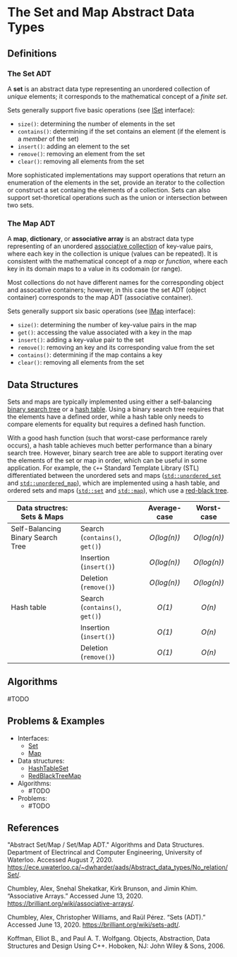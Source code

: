 # The Set and Map Abstract Data Types

## Definitions

### The Set ADT

A **set** is an abstract data type representing an unordered collection of _unique_ elements; it corresponds to the mathematical concept of a _finite set_. 

Sets generally support five basic operations (see [ISet](IMap.h) interface):
* `size()`: determining the number of elements in the set
* `contains()`: determining if the set contains an element (if the element is a _member_ of the set)
* `insert()`: adding an element to the set
* `remove()`: removing an element from the set
* `clear()`: removing all elements from the set

More sophisticated implementations may support operations that return an enumeration of the elements in the set, provide an iterator to the collection or construct a set containg the elements of a collection. Sets can also support set-thoretical operations such as the union or intersection between two sets.

### The Map ADT

A **map**, **dictionary**, or **associative array** is an abstract data type representing of an unordered [associative collection](#REF) of key-value pairs, where each key in the collection is unique (values can be repeated). It is consistent with the mathematical concept of a _map_ or _function_, where each key in its domain maps to a value in its codomain (or range). 

Most collections do not have different names for the corresponding object and assocative containers; however, in this case the set ADT (object container) corresponds to the map ADT (associative container).

Sets generally support six basic operations (see [IMap](IMap.h) interface):
* `size()`: determining the number of key-value pairs in the map
* `get()`: accessing the value associated with a key in the map
* `insert()`: adding a key-value pair to the set
* `remove()`: removing an key and its corresponding value from the set
* `contains()`: determining if the map contains a key
* `clear()`: removing all elements from the set

## Data Structures

Sets and maps are typically implemented using either a self-balancing [binary search tree](#REF) or a [hash table](#REF). Using a binary search tree requires that the elements have a defined order, while a hash table only needs to compare elements for equality but requires a defined hash function. 

With a good hash function (such that worst-case performance rarely occurs), a hash table achieves much better performance than a binary search tree. However, binary search tree are able to support iterating over the elements of the set or map in order, which can be useful in some application. For example, the `C++` Standard Template Library (STL) differentiated between the unordered sets and maps ([`std::unordered_set`](https://en.cppreference.com/w/cpp/container/unordered_set) and [`std::unordered_map`](https://en.cppreference.com/w/cpp/container/unordered_map)), which are implemented using a hash table, and ordered sets and maps ([`std::set`](https://en.cppreference.com/w/cpp/container/set) and [`std::map`](https://en.cppreference.com/w/cpp/container/map)), which use a [red-black tree](#REF).

| Data structres: Sets & Maps       |                                  | Average-case | Worst-case   |
|-----------------------------------|----------------------------------|:------------:|:------------:|
| Self-Balancing Binary Search Tree | Search (`contains()`, `get()`)   | _O(log(n))_  | _O(log(n))_  |
|                                   | Insertion (`insert()`)           | _O(log(n))_  | _O(log(n))_  |
|                                   | Deletion (`remove()`)            | _O(log(n))_  | _O(log(n))_  |
| Hash table                        | Search (`contains()`, `get()`)   | _O(1)_       | _O(n)_       |
|                                   | Insertion (`insert()`)           | _O(1)_       | _O(n)_       |
|                                   | Deletion (`remove()`)            | _O(1)_       | _O(n)_       |

## Algorithms

#TODO

## Problems & Examples

* Interfaces:
    * [Set](ISet.h)
    * [Map](IMap.h)
* Data structures:
    * [HashTableSet](#REF)
    * [RedBlackTreeMap](#REF)
* Algorithms:
    * #TODO
* Problems:
    * #TODO

## References

"Abstract Set/Map / Set/Map ADT." Algorithms and Data Structures. Department of Electrincal and Computer Engineering, University of Waterloo. Accessed August 7, 2020. https://ece.uwaterloo.ca/~dwharder/aads/Abstract_data_types/No_relation/Set/.

Chumbley, Alex, Snehal Shekatkar, Kirk Brunson, and Jimin Khim. “Associative Arrays.” Accessed June 13, 2020. https://brilliant.org/wiki/associative-arrays/.

Chumbley, Alex, Christopher Williams, and Raül Pérez. “Sets (ADT).” Accessed June 13, 2020. https://brilliant.org/wiki/sets-adt/.

Koffman, Elliot B., and Paul A. T. Wolfgang. Objects, Abstraction, Data Structures and Design Using C++. Hoboken, NJ: John Wiley & Sons, 2006.